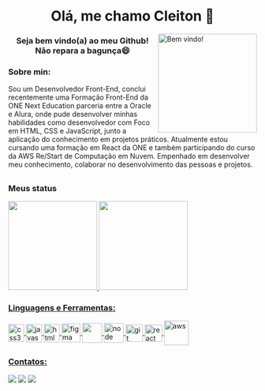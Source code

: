 
<div>
  <h1 align="center">Olá, me chamo Cleiton 👋</h1>  
  <img align="right" alt="Bem vindo!" width="200" height="200" src="https://user-images.githubusercontent.com/107083529/235210627-3b738fc2-c465-47eb-95a9-3751f9b634cd.gif
"> 
</div>

<h3 align="center">Seja bem vindo(a) ao meu Github!<br>Não repara a bagunça😄</h3>

<h3>Sobre min:</h3>
Sou um Desenvolvedor Front-End, conclui recentemente uma Formação Front-End da ONE Next Education parceria entre a Oracle e Alura, onde pude desenvolver minhas habilidades como desenvolvedor com Foco em HTML, CSS e JavaScript, junto a aplicação do conhecimento em projetos práticos. Atualmente estou cursando uma formação em React da ONE e também participando do curso da AWS Re/Start de Computação em Nuvem. Empenhado em desenvolver meu conhecimento, colaborar no desenvolvimento das pessoas e projetos.

##
<h3>Meus status</h3>
<div>
<a href="https://github.com/CleitonOS">
<img height="180em" src="https://github-readme-stats.vercel.app/api/top-langs/?username=CleitonOS&layout=compact&langs_count=7&theme=dracula"/>
<img height="180em" src="https://github-readme-stats.vercel.app/api?username=CleitonOS&show_icons=true&theme=dracula&include_all_commits=true&count_private=true"/>
</div>

<div>
  <h3 align="left">Linguagens e Ferramentas:</h3>
</div>
<div>
<img align = "center" src="https://i.imgur.com/TLY19Q3.png" alt="css3" width="32" height="36"/>
<img align = "center" src="https://i.imgur.com/O02pplX.png" alt="javascript" width="32" height="37"/>
<img align = "center" src="https://i.imgur.com/HHwqtbv.png" alt="html" width="32" height="37"/> 
<img align = "center" src="https://i.imgur.com/nWOk023.png" alt="figma" width="38" height="38"/>
<img align = "center" src="https://i.imgur.com/eKV8V75.png  alt="python" width="40" height="40"/>
<img align = "center" src="https://i.imgur.com/LgigRLh.png" alt="node" width="40" height="40"/> 
<img align = "center" src="https://i.imgur.com/5pIevzW.png" alt="git" width="35" height="35"/> 
<img align = "center" src="https://i.imgur.com/YxyiXo4.png" alt="react" width="35" height="35"/>  
<img align = "center" src="https://i.imgur.com/IhS1TUg.png" alt="aws" width="50" height="50"/> 
</div>

<h3 align="left">Contatos:</h3>

<div>
<a href="https://instagram.com/cleitonrn7" target="_blank"><img src="https://img.shields.io/badge/-Instagram-%23E4405F?style=for-the-badge&logo=instagram&logoColor=white" target="_blank"></a>
<a href="mailto:cleiltonn60@gmail.com"><img src="https://img.shields.io/badge/Gmail-D14836?style=for-the-badge&logo=gmail&logoColor=white" target="_blank"></a>
<a href="https://www.linkedin.com/in/cleiton-nascimento-dev" target="_blank"><img src="https://img.shields.io/badge/-LinkedIn-%230077B5?style=for-the-badge&logo=linkedin&logoColor=white" target="_blank"></a>   
</div>
                                                                                            
